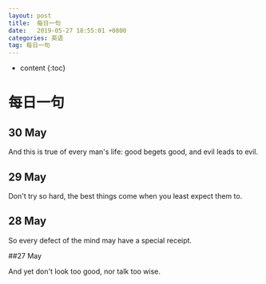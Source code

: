 ```yaml
---
layout: post
title:  每日一句
date:   2019-05-27 18:55:01 +0800
categories: 英语
tag: 每日一句
---
```

* content
{:toc}




# 每日一句

## 30 May

And this is true of every man's life: good begets good, and evil leads to evil.

## 29 May

Don't try so hard, the best things come when you least expect them to.

## 28 May

So every defect of the mind may have a special receipt.

##27 May

And yet don't look too good, nor talk too wise.



